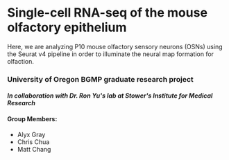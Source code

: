 # Single-cell RNA-seq of the mouse olfactory epithelium

Here, we are analyzing P10 mouse olfactory sensory neurons (OSNs) using the Seurat v4 pipeline in order to illuminate the neural map formation for olfaction. 

### University of Oregon BGMP graduate research project
#### *In collaboration with Dr. Ron Yu's lab at Stower's Institute for Medical Research*

#### Group Members:
- Alyx Gray
- Chris Chua
- Matt Chang

####
